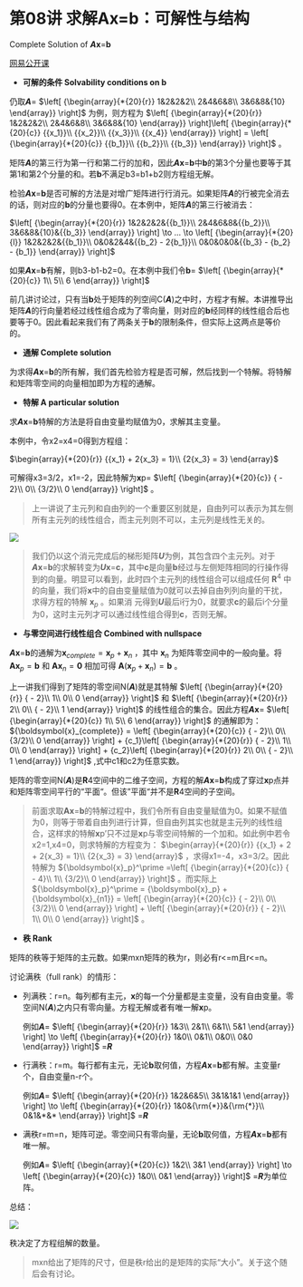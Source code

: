 # 第08讲 求解Ax=b：可解性与结构   

Complete Solution of ***A*x**=**b**

[网易公开课](http://open.163.com/movie/2010/11/V/8/M6V0BQC4M_M6V2ABHV8.html)

- **可解的条件 Solvability conditions on b**

仍取***A***= $\left[ {\begin{array}{*{20}{r}} 1&2&2&2\\ 2&4&6&8\\ 3&6&8&{10} \end{array}} \right]$ 为例，则方程为 $\left[ {\begin{array}{*{20}{r}} 1&2&2&2\\ 2&4&6&8\\ 3&6&8&{10} \end{array}} \right]\left[ {\begin{array}{*{20}{c}} {{x_1}}\\ {{x_2}}\\ {{x_3}}\\ {{x_4}} \end{array}} \right] = \left[ {\begin{array}{*{20}{c}} {{b_1}}\\ {{b_2}}\\ {{b_3}} \end{array}} \right]$ 。

矩阵***A***的第三行为第一行和第二行的加和，因此***A*x**=**b**中**b**的第3个分量也要等于其第1和第2个分量的和。若**b**不满足b3=b1+b2则方程组无解。

检验***A*x**=**b**是否可解的方法是对增广矩阵进行行消元。如果矩阵***A***的行被完全消去的话，则对应的**b**的分量也要得0。在本例中，矩阵***A***的第三行被消去：

$\left[ {\begin{array}{*{20}{r}} 1&2&2&2&{{b_1}}\\ 2&4&6&8&{{b_2}}\\ 3&6&8&{10}&{{b_3}} \end{array}} \right] \to ... \to \left[ {\begin{array}{*{20}{l}} 1&2&2&2&{{b_1}}\\ 0&0&2&4&{{b_2} - 2{b_1}}\\ 0&0&0&0&{{b_3} - {b_2} - {b_1}} \end{array}} \right]$ 

如果***A*x**=**b**有解，则b3-b1-b2=0。在本例中我们令**b**= $\left[ {\begin{array}{*{20}{c}} 1\\ 5\\ 6 \end{array}} \right]$ 

前几讲讨论过，只有当**b**处于矩阵的列空间C(***A***)之中时，方程才有解。本讲推导出矩阵***A***的行向量若经过线性组合成为了零向量，则对应的**b**经同样的线性组合后也要等于0。因此看起来我们有了两条关于**b**的限制条件，但实际上这两点是等价的。

- **通解 Complete solution**

为求得***A*x**=**b**的所有解，我们首先检验方程是否可解，然后找到一个特解。将特解和矩阵零空间的向量相加即为方程的通解。

- **特解 A particular solution**

求***A*x**=**b**特解的方法是将自由变量均赋值为0，求解其主变量。

本例中，令x2=x4=0得到方程组：

$\begin{array}{*{20}{r}} {{x_1} + 2{x_3} = 1}\\ {2{x_3} = 3} \end{array}$ 

可解得x3=3/2，x1=-2，因此特解为**x**p= $\left[ {\begin{array}{*{20}{c}} { - 2}\\ 0\\ {3/2}\\ 0 \end{array}} \right]$ 。

> 上一讲说了主元列和自由列的一个重要区别就是，自由列可以表示为其左侧所有主元列的线性组合，而主元列则不可以，主元列是线性无关的。

![](https://pic4.zhimg.com/v2-a06711690ca62d8f4407965b9106affb_b.jpg)

> 我们仍以这个消元完成后的梯形矩阵***U***为例，其包含四个主元列。对于***A*x**=**b**的求解转变为***U*x**=**c**，其中**c**是向量**b**经过与左侧矩阵相同的行操作得到的向量。明显可以看到，此时四个主元列的线性组合可以组成任何 ${\boldsymbol{R}^4}$ 中的向量，我们将**x**中的自由变量赋值为0就可以去掉自由列列向量的干扰，求得方程的特解 ${\boldsymbol{x}_p}$ 。如果消 元得到***U***最后i行为0，就要求**c**的最后i个分量为0，这时主元列才可以通过线性组合得到**c**，否则无解。

- **与零空间进行线性组合 Combined with nullspace**

***A*x**=**b**的通解为${\boldsymbol{x}_{complete}} = {\boldsymbol{x}_p} + {\boldsymbol{x}_{n}}$ ，其中 ${\boldsymbol{x}_n}$ 为矩阵零空间中的一般向量。将 $\boldsymbol{A}{\boldsymbol{x}_p} = \boldsymbol{b}$ 和 $\boldsymbol{A}{\boldsymbol{x}_n} = \boldsymbol{0}$ 相加可得 $\boldsymbol{A}({\boldsymbol{x}_p}+{\boldsymbol{x}_n}) = \boldsymbol{b}$ 。

上一讲我们得到了矩阵的零空间N(***A***)就是其特解 $\left[ {\begin{array}{*{20}{r}} { - 2}\\ 1\\ 0\\ 0 \end{array}} \right]$ 和 $\left[ {\begin{array}{*{20}{r}} 2\\ 0\\ { - 2}\\ 1 \end{array}} \right]$ 的线性组合的集合。因此方程***A*x**= $\left[ {\begin{array}{*{20}{c}} 1\\ 5\\ 6 \end{array}} \right]$ 的通解即为： ${\boldsymbol{x}_{complete}} = \left[ {\begin{array}{*{20}{c}} { - 2}\\ 0\\ {3/2}\\ 0 \end{array}} \right] + {c_1}\left[ {\begin{array}{*{20}{r}} { - 2}\\ 1\\ 0\\ 0 \end{array}} \right] + {c_2}\left[ {\begin{array}{*{20}{r}} 2\\ 0\\ { - 2}\\ 1 \end{array}} \right]$ ,式中c1和c2为任意实数。

矩阵的零空间N(***A***)是**R**4空间中的二维子空间，方程的解***A*x**=**b**构成了穿过**x**p点并和矩阵零空间平行的“平面“。但该”平面“并不是**R**4空间的子空间。

> 前面求取**Ax**=**b**的特解过程中，我们令所有自由变量赋值为0。如果不赋值为0，则等于带着自由列进行计算，但自由列其实也就是主元列的线性组合，这样求的特解**x**p’只不过是**x**p与零空间特解的一个加和。如此例中若令x2=1,x4=0，则求特解的方程变为： $\begin{array}{*{20}{r}} {{x_1} + 2 + 2{x_3} = 1}\\ {2{x_3} = 3} \end{array}$ ，求得x1=-4，x3=3/2。因此特解为 ${\boldsymbol{x}_p}^\prime  =\left[ {\begin{array}{*{20}{c}} { - 4}\\ 1\\ {3/2}\\ 0 \end{array}} \right]$ 。而实际上 ${\boldsymbol{x}_p}^\prime  = {\boldsymbol{x}_p} + {\boldsymbol{x}_{n1}} = \left[ {\begin{array}{*{20}{c}} { - 2}\\ 0\\ {3/2}\\ 0 \end{array}} \right] + \left[ {\begin{array}{*{20}{r}} { - 2}\\ 1\\ 0\\ 0 \end{array}} \right]$ 。

- **秩 Rank**

矩阵的秩等于矩阵的主元数。如果mxn矩阵的秩为r，则必有r<=m且r<=n。

讨论满秩（full rank）的情形：

- 列满秩：r=n。每列都有主元，**x**的每一个分量都是主变量，没有自由变量。零空间N(***A***)之内只有零向量。方程无解或者有唯一解**x**p。

    例如***A***= $\left[ {\begin{array}{*{20}{r}} 1&3\\ 2&1\\ 6&1\\ 5&1 \end{array}} \right] \to \left[ {\begin{array}{*{20}{r}} 1&0\\ 0&1\\ 0&0\\ 0&0 \end{array}} \right]$ =***R***

- 行满秩：r=m。每行都有主元，无论**b**取何值，方程***A*x**=**b**都有解。主变量r个，自由变量n-r个。

    例如***A***= $\left[ {\begin{array}{*{20}{r}} 1&2&6&5\\ 3&1&1&1 \end{array}} \right] \to \left[ {\begin{array}{*{20}{r}} 1&0&{\rm{*}}&{\rm{*}}\\ 0&1&*&* \end{array}} \right]$ =***R***

- 满秩r=m=n，矩阵可逆。零空间只有零向量，无论**b**取何值，方程***A*x**=**b**都有唯一解。

    例如***A***= $\left[ {\begin{array}{*{20}{c}} 1&2\\ 3&1 \end{array}} \right] \to \left[ {\begin{array}{*{20}{c}} 1&0\\ 0&1 \end{array}} \right]$ =***R***为单位阵。

总结：

![](https://pic2.zhimg.com/v2-42ee38f151cc96f8f2df713dd3e08f41_b.jpg)

秩决定了方程组解的数量。

> mxn给出了矩阵的尺寸，但是秩r给出的是矩阵的实际“大小”。关于这个随后会有讨论。
